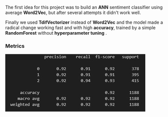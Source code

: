 The first idea for this project was to build an **ANN** sentiment classifier using average **Word2Vec**, but after several attempts it didn't work well.

Finally we used **TdifVectorizer** instead of **Word2Vec** and the model made a radical change working fast and with high **accuracy**, trained by a simple **RandomForest** without **hyperparameter tuning** .

### Metrics

![rfreport.jpg](rfreport.jpg)
